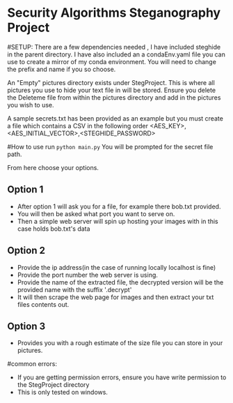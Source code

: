Security Algorithms Steganography Project
====================


#SETUP:
There are a few dependencies needed , I have included steghide in the parent directory. I have also included an a condaEnv.yaml file you can use to create a mirror of my conda environment. You will need to change the prefix and name if you so choose.

An "Empty" pictures directory exists under StegProject. This is where all pictures you use to hide your text file in will be stored.
Ensure you delete the Deleteme file from within the pictures directory and add in the pictures you wish to use. 

A sample secrets.txt has been provided as an example but you must create a file which contains a CSV in the following
order
<AES_KEY>,<AES_INITIAL_VECTOR>,<STEGHIDE_PASSWORD>


#How to use
run `python main.py` You will be prompted for the secret file path. 

From here choose your options. 

## Option 1
- After option 1 will ask you for a file, for example there bob.txt provided. 
- You will then be asked what port you want to serve on.
- Then a simple web server will spin up hosting your images with in this case holds bob.txt's data

## Option 2
- Provide the ip address(in the case of running locally localhost is fine)
- Provide the port number the web server is using.
- Provide the name of the extracted file, the decrypted version will be the provided name with the suffix '.decrypt' 
- It will then scrape the web page for images and then extract your txt files contents out.
 
## Option 3
- Provides you with a rough estimate of the size file you can store in your pictures.



#common errors:
- If you are getting permission errors, ensure you have write permission to the StegProject directory
- This is only tested on windows. 
